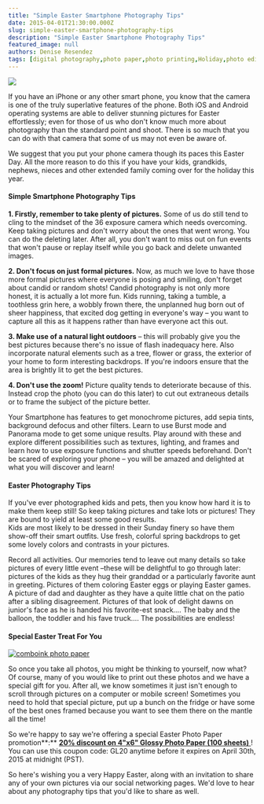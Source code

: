 ```yaml
---
title: "Simple Easter Smartphone Photography Tips"
date: 2015-04-01T21:30:00.000Z
slug: simple-easter-smartphone-photography-tips
description: "Simple Easter Smartphone Photography Tips"
featured_image: null
authors: Denise Resendez
tags: [digital photography,photo paper,photo printing,Holiday,photo editing,High Quality Photo Printouts]
---
```


[![](/blog/images/easy-easter-photography.jpg)](/blog/images/easy-easter-photography.jpg)

If you have an iPhone or any other smart phone, you know that the camera is one of the truly superlative features of the phone. Both iOS and Android operating systems are able to deliver stunning pictures for Easter effortlessly; even for those of us who don't know much more about photography than the standard point and shoot. There is so much that you can do with that camera that some of us may not even be aware of. 

We suggest that you put your phone camera though its paces this Easter Day. All the more reason to do this if you have your kids, grandkids, nephews, nieces and other extended family coming over for the holiday this year.

#### Simple Smartphone Photography Tips 

**1\. Firstly, remember to take plenty of pictures.** Some of us do still tend to cling to the mindset of the 36 exposure camera which needs overcoming. Keep taking pictures and don't worry about the ones that went wrong. You can do the deleting later. After all, you don't want to miss out on fun events that won't pause or replay itself while you go back and delete unwanted images. 

**2\. Don't focus on just formal pictures.** Now, as much we love to have those more formal pictures where everyone is posing and smiling, don't forget about candid or random shots! Candid photography is not only more honest, it is actually a lot more fun. Kids running, taking a tumble, a toothless grin here, a wobbly frown there, the unplanned hug born out of sheer happiness, that excited dog getting in everyone's way – you want to capture all this as it happens rather than have everyone act this out. 

**3\. Make use of a natural light outdoors** – this will probably give you the best pictures because there's no issue of flash inadequacy here. Also incorporate natural elements such as a tree, flower or grass, the exterior of your home to form interesting backdrops. If you're indoors ensure that the area is brightly lit to get the best pictures. 

**4\. Don't use the zoom!** Picture quality tends to deteriorate because of this. Instead crop the photo (you can do this later) to cut out extraneous details or to frame the subject of the picture better.

Your Smartphone has features to get monochrome pictures, add sepia tints, background defocus and other filters. Learn to use Burst mode and Panorama mode to get some unique results. Play around with these and explore different possibilities such as textures, lighting, and frames and learn how to use exposure functions and shutter speeds beforehand. Don't be scared of exploring your phone – you will be amazed and delighted at what you will discover and learn!

#### Easter Photography Tips 

If you've ever photographed kids and pets, then you know how hard it is to make them keep still! So keep taking pictures and take lots or pictures! They are bound to yield at least some good results.   
Kids are most likely to be dressed in their Sunday finery so have them show-off their smart outfits. Use fresh, colorful spring backdrops to get some lovely colors and contrasts in your pictures. 

Record all activities. Our memories tend to leave out many details so take pictures of every little event –these will be delightful to go through later: pictures of the kids as they hug their granddad or a particularly favorite aunt in greeting. Pictures of them coloring Easter eggs or playing Easter games. A picture of dad and daughter as they have a quite little chat on the patio after a sibling disagreement. Pictures of that look of delight dawns on junior's face as he is handed his favorite-est snack…. The baby and the balloon, the toddler and his fave truck…. The possibilities are endless!

#### Special Easter Treat For You

[![comboink photo paper ](/blog/images/20-OFF-BANNER.png "20% Glossy 4x6 Photo Paper ")](https://www.comboink.com/premium-4x6-glossy-inkjet-photo-paper-100-sheets)

So once you take all photos, you might be thinking to yourself, now what? Of course, many of you would like to print out these photos and we have a special gift for you. After all, we know sometimes it just isn't enough to scroll through pictures on a computer or mobile screen! Sometimes you need to hold that special picture, put up a bunch on the fridge or have some of the best ones framed because you want to see them there on the mantle all the time!

So we're happy to say we're offering a special Easter Photo Paper promotion**:** [**20% discount on 4"x6" Glossy Photo Paper (100 sheets)** ](https://www.comboink.com/premium-4x6-glossy-inkjet-photo-paper-100-sheets)! You can use this coupon code: GL20 anytime before it expires on April 30th, 2015 at midnight (PST).

So here's wishing you a very Happy Easter, along with an invitation to share any of your own pictures via our social networking pages. We'd love to hear about any photography tips that you'd like to share as well.